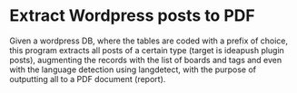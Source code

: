 # Extract Wordpress posts to PDF 

Given a wordpress DB, where the tables are coded with a prefix of choice, 
this program extracts all posts of a certain type (target is ideapush plugin posts), 
augmenting the records with the list of boards and tags and even with the language detection using langdetect, 
with the purpose of outputting all to a PDF document (report). 


